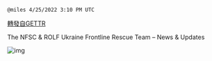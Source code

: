 
`@miles 4/25/2022 3:10 PM UTC`

[轉發自GETTR](https://gettr.com/post/p170nt7e98e)

The NFSC & ROLF
Ukraine Frontline Rescue Team – News & Updates

![img](https://media.gettr.com/group19/origin/2022/04/25/15/0c7a9d64-6153-b6fd-2242-4fa12ee23cbc/6383d6c383a688bc0ce747d8282e44b3.jpeg)
